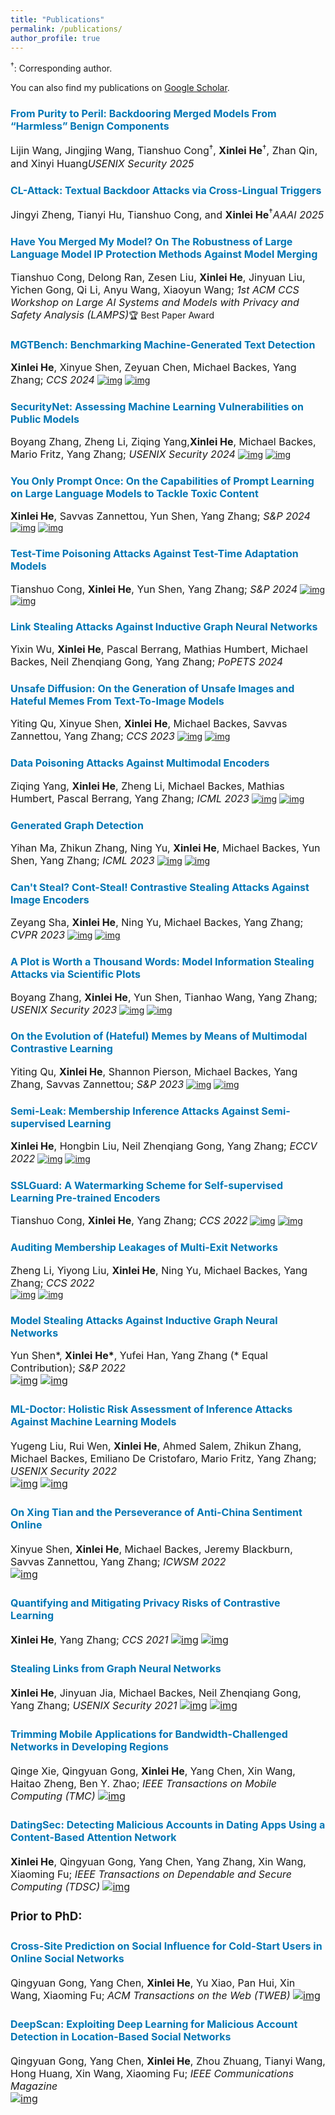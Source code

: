 ```yaml
---
title: "Publications"
permalink: /publications/
author_profile: true
---
```


$^\dagger$: Corresponding author.

You can also find my publications on [Google Scholar](https://scholar.google.com/citations?user=6hZNEtoAAAAJ).


### <font size="3"><span style="color:rgb(0, 119, 181)">From Purity to Peril: Backdooring Merged Models From “Harmless” Benign Components</span></font>  
<font size="3">Lijin Wang, Jingjing Wang, Tianshuo Cong$^\dagger$, <b>Xinlei He</b>$^\dagger$, Zhan Qin, and Xinyi Huang<i>USENIX Security 2025</i></font>

### <font size="3"><span style="color:rgb(0, 119, 181)">CL-Attack: Textual Backdoor Attacks via Cross-Lingual Triggers</span></font>  
<font size="3">Jingyi Zheng, Tianyi Hu, Tianshuo Cong, and <b>Xinlei He</b>$^\dagger$<i>AAAI 2025</i></font>

### <font size="3"><span style="color:rgb(0, 119, 181)">Have You Merged My Model? On The Robustness of Large Language Model IP Protection Methods Against Model Merging</span></font>  
<font size="3">Tianshuo Cong, Delong Ran, Zesen Liu, <b>Xinlei He</b>, Jinyuan Liu, Yichen Gong, Qi Li, Anyu Wang, Xiaoyun Wang; <i>1st ACM CCS Workshop on Large AI Systems and Models with Privacy and Safety Analysis (LAMPS)</i></font>🏆 Best Paper Award
<!-- [![img](https://img.shields.io/badge/paper-fac205)](https://arxiv.org/abs/2303.14822) 
[![img](https://img.shields.io/badge/code-fac205)](https://github.com/xinleihe/MGTBench) -->


### <font size="3"><span style="color:rgb(0, 119, 181)">MGTBench: Benchmarking Machine-Generated Text Detection</span></font>  
<font size="3"><b>Xinlei He</b>, Xinyue Shen, Zeyuan Chen, Michael Backes, Yang Zhang; <i>CCS 2024</i></font>
[![img](https://img.shields.io/badge/paper-fac205)](https://arxiv.org/abs/2303.14822) 
[![img](https://img.shields.io/badge/code-fac205)](https://github.com/xinleihe/MGTBench)

### <font size="3"><span style="color:rgb(0, 119, 181)">SecurityNet: Assessing Machine Learning Vulnerabilities on Public Models</span></font>  
<font size="3">Boyang Zhang, Zheng Li, Ziqing Yang,<b>Xinlei He</b>, Michael Backes, Mario Fritz, Yang Zhang; <i>USENIX Security 2024</i></font>
[![img](https://img.shields.io/badge/paper-fac205)](https://arxiv.org/abs/2310.12665) 
[![img](https://img.shields.io/badge/code-fac205)](https://github.com/SecurityNet-Research/SecurityNet)

### <font size="3"><span style="color:rgb(0, 119, 181)">You Only Prompt Once: On the Capabilities of Prompt Learning on Large Language Models to Tackle Toxic Content</span></font>  
<font size="3"><b>Xinlei He</b>, Savvas Zannettou, Yun Shen, Yang Zhang; <i>S&P 2024</i></font>
[![img](https://img.shields.io/badge/paper-fac205)](https://arxiv.org/abs/2308.05596)
[![img](https://img.shields.io/badge/code-fac205)](https://github.com/xinleihe/toxic-promp)

### <font size="3"><span style="color:rgb(0, 119, 181)">Test-Time Poisoning Attacks Against Test-Time Adaptation Models</span></font>  
<font size="3">Tianshuo Cong, <b>Xinlei He</b>, Yun Shen, Yang Zhang; <i>S&P 2024</i></font>
[![img](https://img.shields.io/badge/paper-fac205)](https://arxiv.org/abs/2308.08505)
[![img](https://img.shields.io/badge/code-fac205)](https://github.com/tianshuocong/TePA)

### <font size="3"><span style="color:rgb(0, 119, 181)">Link Stealing Attacks Against Inductive Graph Neural Networks</span></font>  
<font size="3">Yixin Wu, <b>Xinlei He</b>, Pascal Berrang, Mathias Humbert, Michael Backes, Neil Zhenqiang Gong, Yang Zhang; <i>PoPETS 2024</i></font>
<!-- [![img](https://img.shields.io/badge/paper-fac205)](https://arxiv.org/abs/2308.08505)
[![img](https://img.shields.io/badge/code-fac205)](https://github.com/tianshuocong/TePA) -->


### <font size="3"><span style="color:rgb(0, 119, 181)">Unsafe Diffusion: On the Generation of Unsafe Images and Hateful Memes From Text-To-Image Models</span></font>  
<font size="3">Yiting Qu, Xinyue Shen, <b>Xinlei He</b>, Michael Backes, Savvas Zannettou, Yang Zhang; <i>CCS 2023</i></font>
[![img](https://img.shields.io/badge/paper-fac205)](https://arxiv.org/abs/2305.13873) 
[![img](https://img.shields.io/badge/code-fac205)](https://github.com/YitingQu/unsafe-diffusion)

### <font size="3"><span style="color:rgb(0, 119, 181)">Data Poisoning Attacks Against Multimodal Encoders</span></font>  
<font size="3">Ziqing Yang, <b>Xinlei He</b>, Zheng Li, Michael Backes, Mathias Humbert, Pascal Berrang, Yang Zhang; <i>ICML 2023</i></font>
[![img](https://img.shields.io/badge/paper-fac205)](https://arxiv.org/abs/2209.15266) 
[![img](https://img.shields.io/badge/code-fac205)](https://github.com/zqypku/mm_poison/)

### <font size="3"><span style="color:rgb(0, 119, 181)">Generated Graph Detection</span></font>  
<font size="3">Yihan Ma, Zhikun Zhang, Ning Yu, <b>Xinlei He</b>, Michael Backes, Yun Shen, Yang Zhang; <i>ICML 2023</i></font>
[![img](https://img.shields.io/badge/paper-fac205)](https://arxiv.org/abs/2306.07758)
[![img](https://img.shields.io/badge/code-fac205)](https://github.com/Yvonnemamama/GGD)

### <font size="3"><span style="color:rgb(0, 119, 181)">Can't Steal? Cont-Steal! Contrastive Stealing Attacks Against Image Encoders</span></font>  
<font size="3">Zeyang Sha, <b>Xinlei He</b>, Ning Yu, Michael Backes, Yang Zhang; <i>CVPR 2023</i></font>
[![img](https://img.shields.io/badge/paper-fac205)](https://arxiv.org/pdf/2201.07513.pdf)
[![img](https://img.shields.io/badge/code-fac205)](https://github.com/zeyangsha/Cont-Steal) 

### <font size="3"><span style="color:rgb(0, 119, 181)">A Plot is Worth a Thousand Words: Model Information Stealing Attacks via Scientific Plots</span></font>  
<font size="3">Boyang Zhang, <b>Xinlei He</b>, Yun Shen, Tianhao Wang, Yang Zhang; <i>USENIX Security 2023</i></font>
[![img](https://img.shields.io/badge/paper-fac205)](https://arxiv.org/abs/2302.11982)
[![img](https://img.shields.io/badge/code-fac205)](https://github.com/boz083/Plot_Steal)

### <font size="3"><span style="color:rgb(0, 119, 181)">On the Evolution of (Hateful) Memes by Means of Multimodal Contrastive Learning</span></font>  
<font size="3">Yiting Qu, <b>Xinlei He</b>, Shannon Pierson, Michael Backes, Yang Zhang, Savvas Zannettou; <i>S&P 2023</i></font>
[![img](https://img.shields.io/badge/paper-fac205)](https://arxiv.org/abs/2212.06573)
[![img](https://img.shields.io/badge/code-fac205)](https://github.com/YitingQu/meme-evolution)


### <font size="3"><span style="color:rgb(0, 119, 181)">Semi-Leak: Membership Inference Attacks Against Semi-supervised Learning</span></font>  
<font size="3"><b>Xinlei He</b>, Hongbin Liu, Neil Zhenqiang Gong, Yang Zhang; <i>ECCV 2022</i></font>
[![img](https://img.shields.io/badge/paper-fac205)]()
[![img](https://img.shields.io/badge/code-fac205)]()


### <font size="3"><span style="color:rgb(0, 119, 181)">SSLGuard: A Watermarking Scheme for Self-supervised Learning Pre-trained Encoders</span></font>  
<font size="3">Tianshuo Cong, <b>Xinlei He</b>, Yang Zhang; <i>CCS 2022</i></font>
[![img](https://img.shields.io/badge/paper-fac205)](https://arxiv.org/abs/2201.11692)
[![img](https://img.shields.io/badge/code-fac205)]()

<!-- <a href="" class="btn btn-primary">code</a> -->
<!-- [pdf](){: .btn--danger}{:target="_blank"} [arxiv](https://arxiv.org/abs/2201.11692){: .btn--danger}{:target="_blank"} ![img](https://img.shields.io/badge/code-fac205)(){: .btn--danger}{:target="_blank"} -->


### <font size="3"><span style="color:rgb(0, 119, 181)">Auditing Membership Leakages of Multi-Exit Networks</span></font>  
<font size="3">Zheng Li, Yiyong Liu, <b>Xinlei He</b>, Ning Yu, Michael Backes, Yang Zhang; <i>CCS 2022</i></font>  
[![img](https://img.shields.io/badge/paper-fac205)]()
[![img](https://img.shields.io/badge/code-fac205)]()


### <font size="3"><font size="3"><span style="color:rgb(0, 119, 181)">Model Stealing Attacks Against Inductive Graph Neural Networks</span></font>  
<font size="3">Yun Shen*, <b>Xinlei He*</b>, Yufei Han, Yang Zhang (* Equal Contribution); <i>S&P 2022</i></font>  
[![img](https://img.shields.io/badge/paper-fac205)](https://arxiv.org/abs/2112.08331)
[![img](https://img.shields.io/badge/code-fac205)](https://github.com/xinleihe/GNNStealing)




### <font size="3"><span style="color:rgb(0, 119, 181)">ML-Doctor: Holistic Risk Assessment of Inference Attacks Against Machine Learning Models</span></font>  
<font size="3">Yugeng Liu, Rui Wen, <b>Xinlei He</b>, Ahmed Salem, Zhikun Zhang, Michael Backes, Emiliano De Cristofaro, Mario Fritz, Yang Zhang; <i>USENIX Security 2022</i></font>  
[![img](https://img.shields.io/badge/paper-fac205)](http://yangzhangalmo.github.io/papers/USENIXSECURITY22-MLDoctor.pdf)
[![img](https://img.shields.io/badge/code-fac205)](https://github.com/liuyugeng/ML-Doctor)


### <font size="3"><font size="3"><span style="color:rgb(0, 119, 181)">On Xing Tian and the Perseverance of Anti-China Sentiment Online</span></font>  
<font size="3">Xinyue Shen, <b>Xinlei He</b>, Michael Backes, Jeremy Blackburn, Savvas Zannettou, Yang Zhang; <i>ICWSM 2022</i></font>  
[![img](https://img.shields.io/badge/paper-fac205)](http://yangzhangalmo.github.io/papers/ICWSM22.pdf)


### <font size="3"><span style="color:rgb(0, 119, 181)">Quantifying and Mitigating Privacy Risks of Contrastive Learning</span></font>  
<font size="3"><b>Xinlei He</b>, Yang Zhang; <i>CCS 2021</i></font> 
[![img](https://img.shields.io/badge/paper-fac205)](http://yangzhangalmo.github.io/papers/CCS21-ContrastivePrivacy.pdf)
[![img](https://img.shields.io/badge/code-fac205)](https://github.com/xinleihe/ContrastiveLeaks)


### <font size="3"><span style="color:rgb(0, 119, 181)">Stealing Links from Graph Neural Networks</span></font>  
<font size="3"><b>Xinlei He</b>, Jinyuan Jia, Michael Backes, Neil Zhenqiang Gong, Yang Zhang; <i>USENIX Security 2021</i></font> 
[![img](https://img.shields.io/badge/paper-fac205)](https://arxiv.org/abs/2005.02131)
[![img](https://img.shields.io/badge/code-fac205)](https://github.com/xinleihe/link_stealing_attack)



### <font size="3"><span style="color:rgb(0, 119, 181)">Trimming Mobile Applications for Bandwidth-Challenged Networks in Developing Regions</span></font>  
<font size="3">Qinge Xie, Qingyuan Gong, <b>Xinlei He</b>, Yang Chen, Xin Wang, Haitao Zheng, Ben Y. Zhao; <i>IEEE Transactions on Mobile Computing (TMC)</i></font>
[![img](https://img.shields.io/badge/paper-fac205)](https://arxiv.org/abs/1912.01328)


### <font size="3"><span style="color:rgb(0, 119, 181)">DatingSec: Detecting Malicious Accounts in Dating Apps Using a Content-Based Attention Network</span></font>  
<font size="3"><b>Xinlei He</b>, Qingyuan Gong, Yang Chen, Yang Zhang, Xin Wang, Xiaoming Fu; <i>IEEE Transactions on Dependable and Secure Computing (TDSC)</i></font>
[![img](https://img.shields.io/badge/paper-fac205)](https://ieeexplore.ieee.org/document/9384217)


### Prior to PhD:

### <font size="3"><span style="color:rgb(0, 119, 181)">Cross-Site Prediction on Social Influence for Cold-Start Users in Online Social Networks</span></font>  
<font size="3">Qingyuan Gong, Yang Chen, <b>Xinlei He</b>, Yu Xiao, Pan Hui, Xin Wang, Xiaoming Fu; <i>ACM Transactions on the Web (TWEB)</i></font>
[![img](https://img.shields.io/badge/paper-fac205)](https://dl.acm.org/doi/10.1145/3409108)

### <font size="3"><span style="color:rgb(0, 119, 181)">DeepScan: Exploiting Deep Learning for Malicious Account Detection in Location-Based Social Networks</span></font>  
<font size="3">Qingyuan Gong, Yang Chen, <b>Xinlei He</b>, Zhou Zhuang, Tianyi Wang, Hong Huang, Xin Wang, Xiaoming Fu; <i>IEEE Communications Magazine</i></font>  
[![img](https://img.shields.io/badge/paper-fac205)](/files/DeepScan-COMMAG18.pdf)


